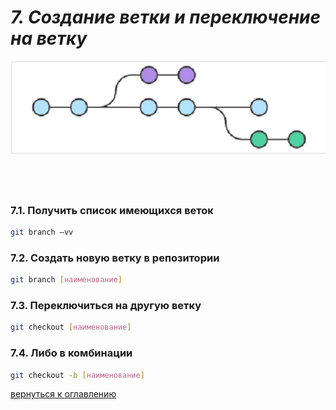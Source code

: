 # *7. Создание ветки и переключение на ветку*

![branch](/images/branch.png)

## &ensp;

### 7.1. Получить список имеющихся веток

```bash
git branch –vv
```

### 7.2. Создать новую ветку в репозитории

```bash
git branch [наименование]
```

### 7.3. Переключиться на другую ветку

```bash
git checkout [наименование]
```

### 7.4. Либо в комбинации

```bash
git checkout -b [наименование]
```

[вернуться к оглавлению](readme.md)
